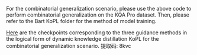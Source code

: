 
For the combinatorial generalization scenario, please use the above code to perform combinatorial generalization on the KQA Pro dataset. Then, please refer to the Bart KoPL folder for the method of model training.

[Here](https://pan.baidu.com/s/1lDxcKHxpzEX-TlkgOl_sXw) are the checkpoints corresponding to the three guidance methods in the logical form of dynamic knowledge distillation KoPL for the combinatorial generalization scenario.
提取码: 8kvc
